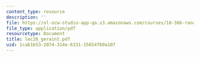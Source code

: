 ```yaml
---
content_type: resource
description: ''
file: https://ol-ocw-studio-app-qa.s3.amazonaws.com/courses/18-366-random-walks-and-diffusion-fall-2006/1cab1b532074314e633115654f60a107_lec26_geraint.pdf
file_type: application/pdf
resourcetype: Document
title: lec26_geraint.pdf
uid: 1cab1b53-2074-314e-6331-15654f60a107
---
```


